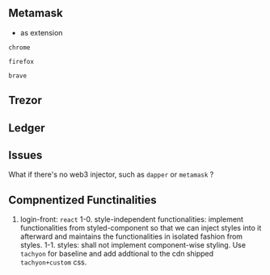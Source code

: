## Metamask
- as extension

`chrome`

`firefox`

`brave`

## Trezor

## Ledger

## Issues 

What if there's no web3 injector, such as `dapper` or `metamask` ?


## Compnentized Functinalities

1. login-front: `react`
1-0. style-independent functionalities: implement functionalities from styled-component so that we can inject styles into it afterward and maintains the functionalities in isolated fashion from styles.
1-1. styles: shall not implement component-wise styling. Use `tachyon` for baseline and add addtional to the cdn shipped `tachyon+custom` css.

